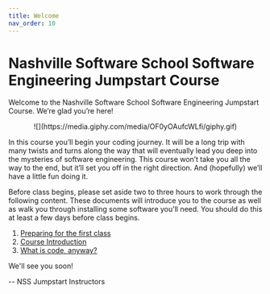 ```yaml
---
title: Welcome
nav_order: 10
---
```


# Nashville Software School Software Engineering Jumpstart Course

Welcome to the Nashville Software School Software Engineering Jumpstart Course. We’re glad you’re here!

<div style="text-align:center" markdown="1">
![](https://media.giphy.com/media/OF0yOAufcWLfi/giphy.gif)
</div>

In this course you’ll begin your coding journey. It will be a long trip with many twists and turns along the way that will eventually lead you deep into the mysteries of software engineering. This course won’t take you all the way to the end, but it’ll set you off in the right direction. And (hopefully) we’ll have a little fun doing it.

Before class begins, please set aside two to three hours to work through the following content. These documents will introduce you to the course as well as walk you through installing some software you'll need. You should do this at least a few days before class begins.

1. [Preparing for the first class](./sessions/session1/prework/prep_for_first_class.md)
1. [Course Introduction](./sessions/session1/prework/course_intro.md)
1. [What is code, anyway?](./sessions/session1/prework/what_is_code.md)

We'll see you soon!

-- NSS Jumpstart Instructors
